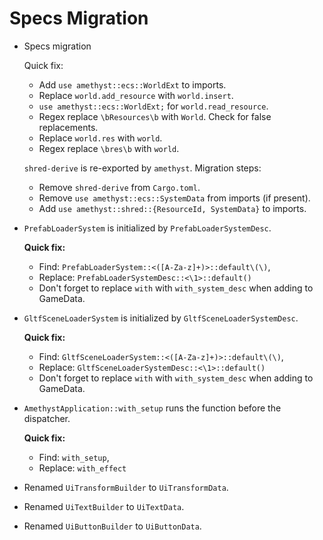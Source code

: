 # Specs Migration

- Specs migration

  Quick fix:

  - Add `use amethyst::ecs::WorldExt` to imports.
  - Replace `world.add_resource` with `world.insert`.
  - `use amethyst::ecs::WorldExt;` for `world.read_resource`.
  - Regex replace `\bResources\b` with `World`. Check for false replacements.
  - Replace `world.res` with `world`.
  - Regex replace `\bres\b` with `world`.

  `shred-derive` is re-exported by `amethyst`. Migration steps:

  - Remove `shred-derive` from `Cargo.toml`.
  - Remove `use amethyst::ecs::SystemData` from imports (if present).
  - Add `use amethyst::shred::{ResourceId, SystemData}` to imports.

- `PrefabLoaderSystem` is initialized by `PrefabLoaderSystemDesc`.

  **Quick fix:**

  - Find: `PrefabLoaderSystem::<([A-Za-z]+)>::default\(\)`,
  - Replace: `PrefabLoaderSystemDesc::<\1>::default()`
  - Don't forget to replace `with` with `with_system_desc` when adding to GameData.

- `GltfSceneLoaderSystem` is initialized by `GltfSceneLoaderSystemDesc`.

  **Quick fix:**

  - Find: `GltfSceneLoaderSystem::<([A-Za-z]+)>::default\(\)`,
  - Replace: `GltfSceneLoaderSystemDesc::<\1>::default()`
  - Don't forget to replace `with` with `with_system_desc` when adding to GameData.

- `AmethystApplication::with_setup` runs the function before the dispatcher.

  **Quick fix:**

  - Find: `with_setup`,
  - Replace: `with_effect`

- Renamed `UiTransformBuilder` to `UiTransformData`.

- Renamed `UiTextBuilder` to `UiTextData`.

- Renamed `UiButtonBuilder` to `UiButtonData`.
